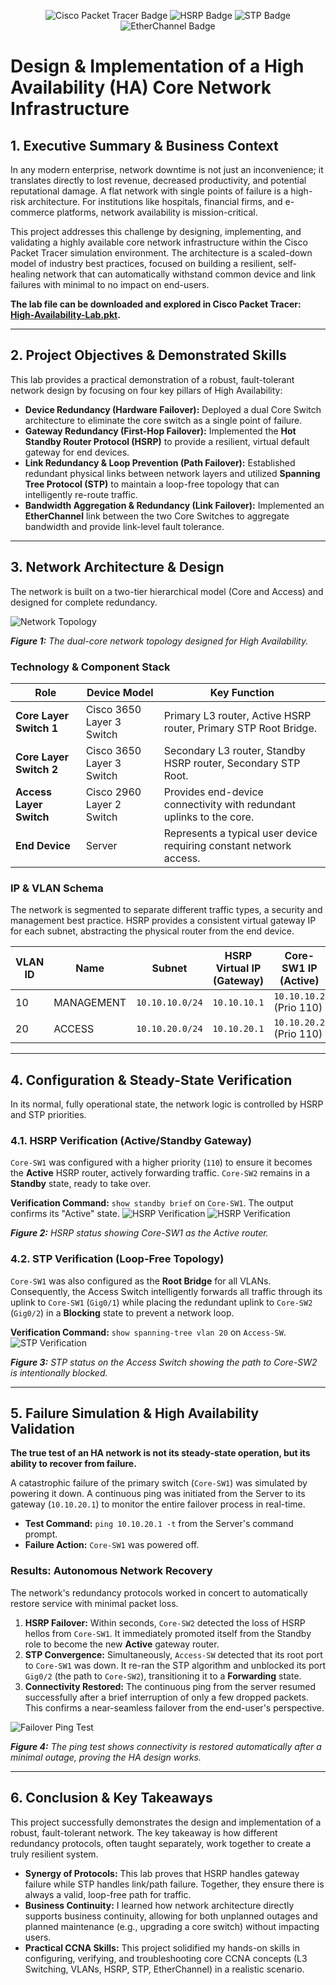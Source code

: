 <p align="center">
  <img src="https://img.shields.io/badge/Cisco-Packet%20Tracer-blue?style=for-the-badge&logo=cisco" alt="Cisco Packet Tracer Badge"/>
  <img src="https://img.shields.io/badge/Protocol-HSRP-red?style=for-the-badge" alt="HSRP Badge"/>
  <img src="https://img.shields.io/badge/Protocol-STP-orange?style=for-the-badge" alt="STP Badge"/>
  <img src="https://img.shields.io/badge/Technology-EtherChannel-green?style=for-the-badge" alt="EtherChannel Badge"/>
</p>

# Design & Implementation of a High Availability (HA) Core Network Infrastructure

## 1. Executive Summary & Business Context

In any modern enterprise, network downtime is not just an inconvenience; it translates directly to lost revenue, decreased productivity, and potential reputational damage. A flat network with single points of failure is a high-risk architecture. For institutions like hospitals, financial firms, and e-commerce platforms, network availability is mission-critical.

This project addresses this challenge by designing, implementing, and validating a highly available core network infrastructure within the Cisco Packet Tracer simulation environment. The architecture is a scaled-down model of industry best practices, focused on building a resilient, self-healing network that can automatically withstand common device and link failures with minimal to no impact on end-users.

**The lab file can be downloaded and explored in Cisco Packet Tracer: [High-Availability-Lab.pkt](./lab-file/high-availability-lab.pkt).**

---

## 2. Project Objectives & Demonstrated Skills

This lab provides a practical demonstration of a robust, fault-tolerant network design by focusing on four key pillars of High Availability:

-   **Device Redundancy (Hardware Failover):** Deployed a dual Core Switch architecture to eliminate the core switch as a single point of failure.
-   **Gateway Redundancy (First-Hop Failover):** Implemented the **Hot Standby Router Protocol (HSRP)** to provide a resilient, virtual default gateway for end devices.
-   **Link Redundancy & Loop Prevention (Path Failover):** Established redundant physical links between network layers and utilized **Spanning Tree Protocol (STP)** to maintain a loop-free topology that can intelligently re-route traffic.
-   **Bandwidth Aggregation & Redundancy (Link Failover):** Implemented an **EtherChannel** link between the two Core Switches to aggregate bandwidth and provide link-level fault tolerance.

---

## 3. Network Architecture & Design

The network is built on a two-tier hierarchical model (Core and Access) and designed for complete redundancy.

![Network Topology](images/network-topology.png)

_**Figure 1:** The dual-core network topology designed for High Availability._

### Technology & Component Stack

| Role                 | Device Model            | Key Function                                                       |
| -------------------- | ----------------------- | ------------------------------------------------------------------ |
| **Core Layer Switch 1**  | Cisco 3650 Layer 3 Switch | Primary L3 router, Active HSRP router, Primary STP Root Bridge.  |
| **Core Layer Switch 2**  | Cisco 3650 Layer 3 Switch | Secondary L3 router, Standby HSRP router, Secondary STP Root.    |
| **Access Layer Switch**| Cisco 2960 Layer 2 Switch | Provides end-device connectivity with redundant uplinks to the core. |
| **End Device**           | Server                  | Represents a typical user device requiring constant network access. |

### IP & VLAN Schema
The network is segmented to separate different traffic types, a security and management best practice. HSRP provides a consistent virtual gateway IP for each subnet, abstracting the physical router from the end device.

| VLAN ID | Name         | Subnet          | HSRP Virtual IP (Gateway) | Core-SW1 IP (Active) | Core-SW2 IP (Standby) |
|---------|--------------|-----------------|---------------------------|----------------------|-----------------------|
| 10      | MANAGEMENT   | `10.10.10.0/24` | `10.10.10.1`              | `10.10.10.2` (Prio 110)  | `10.10.10.3` (Prio 100)   |
| 20      | ACCESS       | `10.10.20.0/24` | `10.10.20.1`              | `10.10.20.2` (Prio 110)  | `10.10.20.3` (Prio 100)   |

---

## 4. Configuration & Steady-State Verification

In its normal, fully operational state, the network logic is controlled by HSRP and STP priorities.

### 4.1. HSRP Verification (Active/Standby Gateway)
`Core-SW1` was configured with a higher priority (`110`) to ensure it becomes the **Active** HSRP router, actively forwarding traffic. `Core-SW2` remains in a **Standby** state, ready to take over.

**Verification Command:** `show standby brief` on `Core-SW1`. The output confirms its "Active" state.
![HSRP Verification](images/hsrp-verification_1.png)
![HSRP Verification](images/hsrp-verification_2.png)

_**Figure 2:** HSRP status showing Core-SW1 as the Active router._

### 4.2. STP Verification (Loop-Free Topology)
`Core-SW1` was also configured as the **Root Bridge** for all VLANs. Consequently, the Access Switch intelligently forwards all traffic through its uplink to `Core-SW1` (`Gig0/1`) while placing the redundant uplink to `Core-SW2` (`Gig0/2`) in a **Blocking** state to prevent a network loop.

**Verification Command:** `show spanning-tree vlan 20` on `Access-SW`.
![STP Verification](images/stp-verification.png)

_**Figure 3:** STP status on the Access Switch showing the path to Core-SW2 is intentionally blocked._

---

## 5. Failure Simulation & High Availability Validation

**The true test of an HA network is not its steady-state operation, but its ability to recover from failure.**

A catastrophic failure of the primary switch (`Core-SW1`) was simulated by powering it down. A continuous ping was initiated from the Server to its gateway (`10.10.20.1`) to monitor the entire failover process in real-time.

-   **Test Command:** `ping 10.10.20.1 -t` from the Server's command prompt.
-   **Failure Action:** `Core-SW1` was powered off.

### Results: Autonomous Network Recovery
The network's redundancy protocols worked in concert to automatically restore service with minimal packet loss.

1.  **HSRP Failover:** Within seconds, `Core-SW2` detected the loss of HSRP hellos from `Core-SW1`. It immediately promoted itself from the Standby role to become the new **Active** gateway router.
2.  **STP Convergence:** Simultaneously, `Access-SW` detected that its root port to `Core-SW1` was down. It re-ran the STP algorithm and unblocked its port `Gig0/2` (the path to `Core-SW2`), transitioning it to a **Forwarding** state.
3.  **Connectivity Restored:** The continuous ping from the server resumed successfully after a brief interruption of only a few dropped packets. This confirms a near-seamless failover from the end-user's perspective.

![Failover Ping Test](images/failover-test.png)

_**Figure 4:** The ping test shows connectivity is restored automatically after a minimal outage, proving the HA design works._

---

## 6. Conclusion & Key Takeaways

This project successfully demonstrates the design and implementation of a robust, fault-tolerant network. The key takeaway is how different redundancy protocols, often taught separately, work together to create a truly resilient system.

-   **Synergy of Protocols:** This lab proves that HSRP handles gateway failure while STP handles link/path failure. Together, they ensure there is always a valid, loop-free path for traffic.
-   **Business Continuity:** I learned how network architecture directly supports business continuity, allowing for both unplanned outages and planned maintenance (e.g., upgrading a core switch) without impacting users.
-   **Practical CCNA Skills:** This project solidified my hands-on skills in configuring, verifying, and troubleshooting core CCNA concepts (L3 Switching, VLANs, HSRP, STP, EtherChannel) in a realistic scenario.
